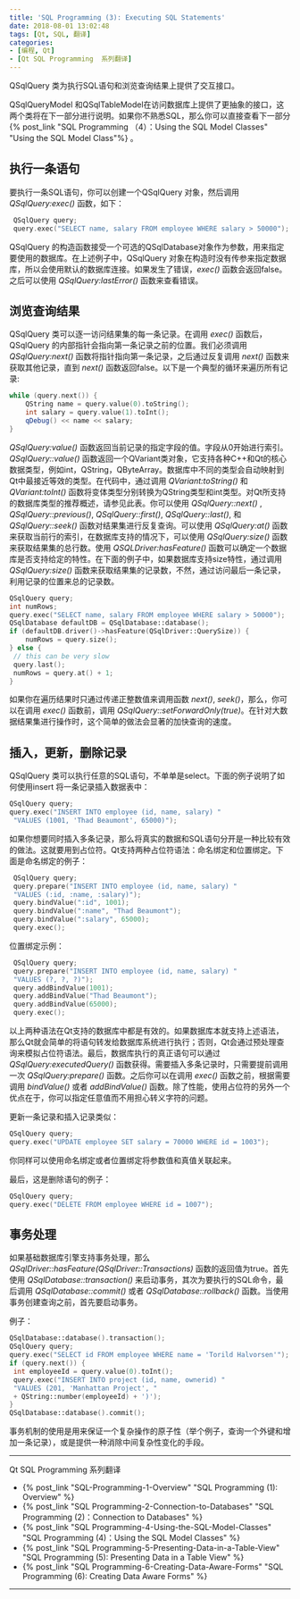 ```yaml
---
title: 'SQL Programming (3): Executing SQL Statements'
date: 2018-08-01 13:02:48
tags: [Qt, SQL, 翻译]
categories: 
- [编程, Qt]
- [Qt SQL Programming  系列翻译]
---
```


  QSqlQuery 类为执行SQL语句和浏览查询结果上提供了交互接口。

  QSqlQueryModel 和QSqlTableModel在访问数据库上提供了更抽象的接口，这两个类将在下一部分进行说明。如果你不熟悉SQL，那么你可以直接查看下一部分
  {% post_link "SQL Programming （4）：Using the SQL Model Classes" "Using the SQL Model Class"%} 。

##  执行一条语句

  要执行一条SQL语句，你可以创建一个QSqlQuery 对象，然后调用 _QSqlQuery:exec()_ 函数，如下：

```c++
 QSqlQuery query;
 query.exec("SELECT name, salary FROM employee WHERE salary > 50000");
```

  QSqlQuery 的构造函数接受一个可选的QSqlDatabase对象作为参数，用来指定要使用的数据库。在上述例子中，QSqlQuery 对象在构造时没有传参来指定数据库，所以会使用默认的数据库连接。如果发生了错误，_exec()_ 函数会返回false。之后可以使用 _QSqlQuery:lastError()_ 函数来查看错误。

## 浏览查询结果

  QSqlQuery 类可以逐一访问结果集的每一条记录。在调用 _exec()_ 函数后，QSqlQuery 的内部指针会指向第一条记录之前的位置。我们必须调用 _QSqlQuery:next()_ 函数将指针指向第一条记录，之后通过反复调用 _next()_ 函数来获取其他记录，直到 _next()_ 函数返回false。以下是一个典型的循环来遍历所有记录:

```C++
while (query.next()) {
    QString name = query.value(0).toString();
    int salary = query.value(1).toInt();
    qDebug() << name << salary;
}
```

 _QSqlQuery:value()_ 函数返回当前记录的指定字段的值。字段从0开始进行索引。 _QSqlQuery::value()_ 函数返回一个QVariant类对象，它支持各种C++和Qt的核心数据类型，例如int，QString，QByteArray。数据库中不同的类型会自动映射到Qt中最接近等效的类型。在代码中，通过调用 _QVariant:toString()_ 和 _QVariant:toInt()_ 函数将变体类型分别转换为QString类型和int类型。对Qt所支持的数据库类型的推荐概述，请参见此表。你可以使用 _QSqlQuery::next()_ , _QSqlQuery::previous()_, _QSqlQuery::first()_, _QSqlQuery::last()_, 和 _QSqlQuery::seek()_ 函数对结果集进行反复查询。可以使用 _QSqlQuery:at()_ 函数来获取当前行的索引，在数据库支持的情况下，可以使用 _QSqlQuery:size()_ 函数来获取结果集的总行数。使用 _QSQLDriver:hasFeature()_ 函数可以确定一个数据库是否支持给定的特性。在下面的例子中，如果数据库支持size特性，通过调用 _QSqlQuery:size()_ 函数来获取结果集的记录数，不然，通过访问最后一条记录，利用记录的位置来总的记录数。
 
```C++
QSqlQuery query;
int numRows;
query.exec("SELECT name, salary FROM employee WHERE salary > 50000");
QSqlDatabase defaultDB = QSqlDatabase::database();
if (defaultDB.driver()->hasFeature(QSqlDriver::QuerySize)) {
	numRows = query.size();
} else {
 // this can be very slow
 query.last();
 numRows = query.at() + 1;
}
```

  如果你在遍历结果时只通过传递正整数值来调用函数 _next()_, _seek()_，那么，你可以在调用 _exec()_ 函数前，调用 _QSqlQuery::setForwardOnly(true)_。在针对大数据结果集进行操作时，这个简单的做法会显著的加快查询的速度。

## 插入，更新，删除记录

  QSqlQuery 类可以执行任意的SQL语句，不单单是select。下面的例子说明了如何使用insert 将一条记录插入数据表中：

```C++
QSqlQuery query;
query.exec("INSERT INTO employee (id, name, salary) "
 "VALUES (1001, 'Thad Beaumont', 65000)");
```

  如果你想要同时插入多条记录，那么将真实的数据和SQL语句分开是一种比较有效的做法。这就要用到占位符。Qt支持两种占位符语法：命名绑定和位置绑定。下面是命名绑定的例子：

```C++
 QSqlQuery query;
 query.prepare("INSERT INTO employee (id, name, salary) "
 "VALUES (:id, :name, :salary)");
 query.bindValue(":id", 1001);
 query.bindValue(":name", "Thad Beaumont");
 query.bindValue(":salary", 65000);
 query.exec();
```

位置绑定示例：

```C++
 QSqlQuery query;
 query.prepare("INSERT INTO employee (id, name, salary) "
 "VALUES (?, ?, ?)");
 query.addBindValue(1001);
 query.addBindValue("Thad Beaumont");
 query.addBindValue(65000);
 query.exec();
```

  以上两种语法在Qt支持的数据库中都是有效的。如果数据库本就支持上述语法，那么Qt就会简单的将语句转发给数据库系统进行执行；否则，Qt会通过预处理查询来模拟占位符语法。最后，数据库执行的真正语句可以通过 _QSqlQuery:executedQuery()_ 函数获得。需要插入多条记录时，只需要提前调用一次 _QSqlQuery:prepare()_ 函数。之后你可以在调用 _exec()_ 函数之前，根据需要调用 _bindValue()_ 或者 _addBindValue()_ 函数。除了性能，使用占位符的另外一个优点在于，你可以指定任意值而不用担心转义字符的问题。

  更新一条记录和插入记录类似：

```C++
QSqlQuery query;
query.exec("UPDATE employee SET salary = 70000 WHERE id = 1003");
```
  你同样可以使用命名绑定或者位置绑定将参数值和真值关联起来。

  最后，这是删除语句的例子：

```C++
QSqlQuery query;
query.exec("DELETE FROM employee WHERE id = 1007");
```

## 事务处理

  如果基础数据库引擎支持事务处理，那么 _QSqlDriver::hasFeature(QSqlDriver::Transactions)_ 函数的返回值为true。首先使用 _QSqlDatabase::transaction()_ 来启动事务，其次为要执行的SQL命令，最后调用 _QSqlDatabase::commit()_ 或者 _QSqlDatabase::rollback()_ 函数。当使用事务创建查询之前，首先要启动事务。

例子：

```C++
QSqlDatabase::database().transaction();
QSqlQuery query;
query.exec("SELECT id FROM employee WHERE name = 'Torild Halvorsen'");
if (query.next()) {
 int employeeId = query.value(0).toInt();
 query.exec("INSERT INTO project (id, name, ownerid) "
 "VALUES (201, 'Manhattan Project', "
 + QString::number(employeeId) + ')');
}
QSqlDatabase::database().commit();
```

  事务机制的使用是用来保证一个复杂操作的原子性（举个例子，查询一个外键和增加一条记录），或是提供一种消除中间复杂性变化的手段。

***
Qt SQL Programming  系列翻译

- {% post_link "SQL-Programming-1-Overview" "SQL Programming (1): Overview" %}
- {% post_link "SQL Programming-2-Connection-to-Databases" "SQL Programming (2)：Connection to Databases" %}
- {% post_link "SQL Programming-4-Using-the-SQL-Model-Classes" "SQL Programming (4)：Using the SQL Model Classes" %}
- {% post_link "SQL Programming-5-Presenting-Data-in-a-Table-View" "SQL Programming (5): Presenting Data in a Table View" %}
- {% post_link "SQL Programming-6-Creating-Data-Aware-Forms" "SQL Programming (6): Creating Data Aware Forms" %}

***
